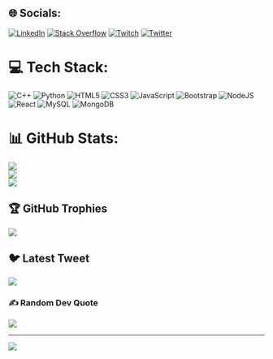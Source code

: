 
## 🌐 Socials:
[![LinkedIn](https://img.shields.io/badge/LinkedIn-%230077B5.svg?logo=linkedin&logoColor=white)](https://linkedin.com/in/rohansamanta04) [![Stack Overflow](https://img.shields.io/badge/-Stackoverflow-FE7A16?logo=stack-overflow&logoColor=white)](https://stackoverflow.com/users/15972671) [![Twitch](https://img.shields.io/badge/Twitch-%239146FF.svg?logo=Twitch&logoColor=white)](https://twitch.tv/rohan_2001) [![Twitter](https://img.shields.io/badge/Twitter-%231DA1F2.svg?logo=Twitter&logoColor=white)](https://twitter.com/rohansamanta01) 

# 💻 Tech Stack:
![C++](https://img.shields.io/badge/c++-%2300599C.svg?style=plastic&logo=c%2B%2B&logoColor=white) ![Python](https://img.shields.io/badge/python-3670A0?style=plastic&logo=python&logoColor=ffdd54) ![HTML5](https://img.shields.io/badge/html5-%23E34F26.svg?style=plastic&logo=html5&logoColor=white) ![CSS3](https://img.shields.io/badge/css3-%231572B6.svg?style=plastic&logo=css3&logoColor=white) ![JavaScript](https://img.shields.io/badge/javascript-%23323330.svg?style=plastic&logo=javascript&logoColor=%23F7DF1E) ![Bootstrap](https://img.shields.io/badge/bootstrap-%23563D7C.svg?style=plastic&logo=bootstrap&logoColor=white) ![NodeJS](https://img.shields.io/badge/node.js-6DA55F?style=plastic&logo=node.js&logoColor=white) ![React](https://img.shields.io/badge/react-%2320232a.svg?style=plastic&logo=react&logoColor=%2361DAFB) ![MySQL](https://img.shields.io/badge/mysql-%2300f.svg?style=plastic&logo=mysql&logoColor=white) ![MongoDB](https://img.shields.io/badge/MongoDB-%234ea94b.svg?style=plastic&logo=mongodb&logoColor=white)
# 📊 GitHub Stats:
![](https://github-readme-stats.vercel.app/api?username=rohans01&theme=dark&hide_border=false&include_all_commits=true&count_private=true)<br/>
![](https://github-readme-streak-stats.herokuapp.com/?user=rohans01&theme=dark&hide_border=false)<br/>
![](https://github-readme-stats.vercel.app/api/top-langs/?username=rohans01&theme=dark&hide_border=false&include_all_commits=true&count_private=true&layout=compact)

## 🏆 GitHub Trophies
![](https://github-profile-trophy.vercel.app/?username=rohans01&theme=radical&no-frame=false&no-bg=true&margin-w=4)

## 🐦 Latest Tweet
<a href="https://github.com/VishwaGauravIn/github-twitter-card-embed"><img src="https://gtce.itsvg.in/api?username=rohansamanta01&theme=dark&response=false&border=true&time=true&icon=code"/></a>

### ✍️ Random Dev Quote
![](https://quotes-github-readme.vercel.app/api?type=horizontal&theme=radical)

---
[![](https://visitcount.itsvg.in/api?id=rohans01&icon=0&color=0)](https://visitcount.itsvg.in)

<!-- Proudly created with GPRM ( https://gprm.itsvg.in ) -->
